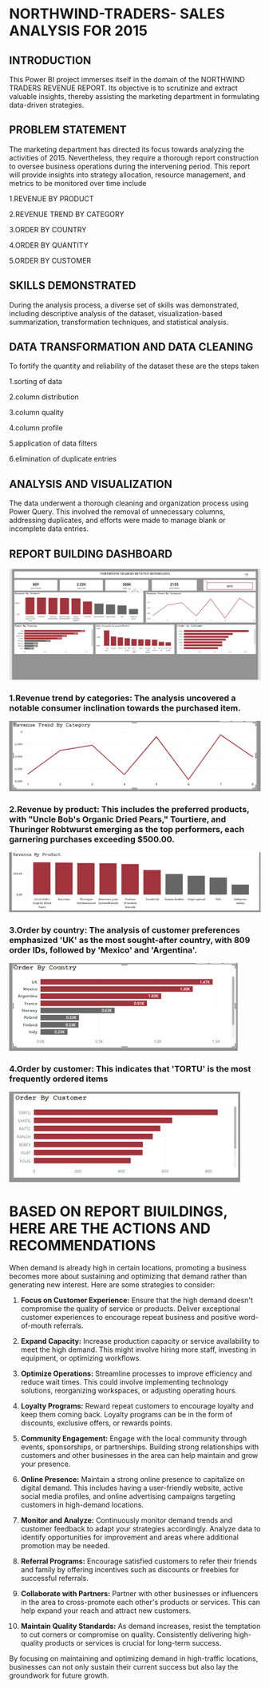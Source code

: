 # NORTHWIND-TRADERS- SALES ANALYSIS FOR 2015

## INTRODUCTION
This Power BI project immerses itself in the domain of the NORTHWIND TRADERS REVENUE REPORT. Its objective is to scrutinize and extract valuable insights, thereby assisting the marketing department in formulating data-driven strategies.

## PROBLEM STATEMENT 
The marketing department has directed its focus towards analyzing the activities of 2015. Nevertheless, they require a thorough report construction to oversee business operations during the intervening period. This report will provide insights into strategy allocation, resource management, and metrics to be monitored over time include

1.REVENUE BY PRODUCT

2.REVENUE TREND BY CATEGORY

3.ORDER BY COUNTRY

4.ORDER BY QUANTITY

5.ORDER BY CUSTOMER

## SKILLS DEMONSTRATED
During the analysis process, a diverse set of skills was demonstrated, including descriptive analysis of the dataset, visualization-based summarization, transformation techniques, and statistical analysis.

## DATA TRANSFORMATION AND DATA CLEANING
To fortify the quantity and reliability of the dataset these are the steps taken

1.sorting of data

2.column distribution 

3.column quality

4.column profile

5.application of data filters

6.elimination of duplicate entries

## ANALYSIS AND VISUALIZATION
The data underwent a thorough cleaning and organization process using Power Query. This involved the removal of unnecessary columns, addressing duplicates, and efforts were made to manage blank or incomplete data entries.

## REPORT BUILDING DASHBOARD
![](https://github.com/MHIZTY/NORTHWIND-TRADERS-REPORT/blob/main/REVENUE%20REPORT.PNG)


### 1.Revenue trend by categories: The analysis uncovered a notable consumer inclination towards the purchased item.
![](https://github.com/MHIZTY/NORTHWIND-TRADERS-REPORT/blob/main/REVENUE%20BY%20CATEGORY.PNG)


### 2.Revenue by product: This includes the preferred products, with "Uncle Bob's Organic Dried Pears," Tourtiere, and Thuringer Robtwurst emerging as the top performers, each garnering purchases exceeding $500.00.
![](https://github.com/MHIZTY/NORTHWIND-TRADERS-REPORT/blob/main/REVENUE%20BY%20PRODUCT.PNG)

### 3.Order by country: The analysis of customer preferences emphasized 'UK' as the most sought-after country, with 809 order IDs, followed by 'Mexico' and 'Argentina'.
![](https://github.com/MHIZTY/NORTHWIND-TRADERS-REPORT/blob/main/ORDER%20BY%20COUNTRY.PNG)

### 4.Order by customer: This indicates that 'TORTU' is the most frequently ordered items
![](https://github.com/MHIZTY/NORTHWIND-TRADERS-REPORT/blob/main/ORDER%20BY%20CUSTOMER.PNG)


# BASED ON REPORT BIUILDINGS, HERE ARE THE ACTIONS AND RECOMMENDATIONS 
When demand is already high in certain locations, promoting a business becomes more about sustaining and optimizing that demand rather than generating new interest. Here are some strategies to consider:
1. **Focus on Customer Experience:** Ensure that the high demand doesn't compromise the quality of service or products. Deliver exceptional customer experiences to encourage repeat business and positive word-of-mouth referrals.

2. **Expand Capacity:** Increase production capacity or service availability to meet the high demand. This might involve hiring more staff, investing in equipment, or optimizing workflows.

3. **Optimize Operations:** Streamline processes to improve efficiency and reduce wait times. This could involve implementing technology solutions, reorganizing workspaces, or adjusting operating hours.

4. **Loyalty Programs:** Reward repeat customers to encourage loyalty and keep them coming back. Loyalty programs can be in the form of discounts, exclusive offers, or rewards points.

5. **Community Engagement:** Engage with the local community through events, sponsorships, or partnerships. Building strong relationships with customers and other businesses in the area can help maintain and grow your presence.
6. **Online Presence:** Maintain a strong online presence to capitalize on digital demand. This includes having a user-friendly website, active social media profiles, and online advertising campaigns targeting customers in high-demand locations.

7. **Monitor and Analyze:** Continuously monitor demand trends and customer feedback to adapt your strategies accordingly. Analyze data to identify opportunities for improvement and areas where additional promotion may be needed.

8. **Referral Programs:** Encourage satisfied customers to refer their friends and family by offering incentives such as discounts or freebies for successful referrals.

9. **Collaborate with Partners:** Partner with other businesses or influencers in the area to cross-promote each other's products or services. This can help expand your reach and attract new customers.

10. **Maintain Quality Standards:** As demand increases, resist the temptation to cut corners or compromise on quality. Consistently delivering high-quality products or services is crucial for long-term success.

By focusing on maintaining and optimizing demand in high-traffic locations, businesses can not only sustain their current success but also lay the groundwork for future growth.

   



